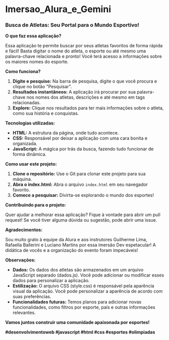 # Imersao_Alura_e_Gemini

### **Busca de Atletas: Seu Portal para o Mundo Esportivo!** 

**O que faz essa aplicação?**

Essa aplicação te permite buscar por seus atletas favoritos de forma rápida e fácil! Basta digitar o nome do atleta, o esporte ou até mesmo uma palavra-chave relacionada e pronto! Você terá acesso a informações sobre os maiores nomes do esporte.

**Como funciona?**

1. **Digite e pesquise:** Na barra de pesquisa, digite o que você procura e clique no botão "Pesquisar".
2. **Resultados instantâneos:** A aplicação irá procurar por sua palavra-chave nos nomes dos atletas, descrições e até mesmo em tags relacionadas.
3. **Explore:** Clique nos resultados para ter mais informações sobre o atleta, como sua história e conquistas.

**Tecnologias utilizadas:**

* **HTML:** A estrutura da página, onde tudo acontece.
* **CSS:** Responsável por deixar a aplicação com uma cara bonita e organizada.
* **JavaScript:** A mágica por trás da busca, fazendo tudo funcionar de forma dinâmica.

**Como usar este projeto:**

1. **Clone o repositório:** Use o Git para clonar este projeto para sua máquina.
2. **Abra o index.html:** Abra o arquivo `index.html` em seu navegador favorito.
3. **Comece a pesquisar:** Divirta-se explorando o mundo dos esportes!

**Contribuindo para o projeto:**

Quer ajudar a melhorar essa aplicação? Fique à vontade para abrir um pull request! Se você tiver alguma dúvida ou sugestão, pode abrir uma issue.

**Agradecimentos:**

Sou muito grato à equipe da Alura e aos instrutores Guilherme Lima, Rafaella Ballerini e Luciano Martins por essa imersão Dev espetacular! A didática de vocês e a organização do evento foram impecáveis! 

**Observações:**

* **Dados:** Os dados dos atletas são armazenados em um arquivo JavaScript separado (dados.js). Você pode adicionar ou modificar esses dados para personalizar a aplicação.
* **Estilização:** O arquivo CSS (style.css) é responsável pela aparência visual da aplicação. Você pode personalizar a aparência de acordo com suas preferências.
* **Funcionalidades futuras:** Temos planos para adicionar novas funcionalidades, como filtros por esporte, país e outras informações relevantes.

**Vamos juntos construir uma comunidade apaixonada por esportes!** 

**#desenvolvimentoweb #javascript #html #css #esportes #olimpiadas**
